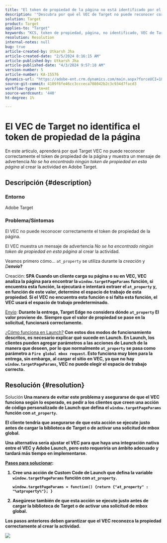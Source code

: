 ```yaml
---
title: "El token de propiedad de la página no está identificado por el VEC de Target"
description: '"Descubra por qué el VEC de Target no puede reconocer correctamente el token de propiedad de la página en Adobe Target".'
solution: Target
product: Target
applies-to: "Target"
keywords: "KCS, token de propiedad, página, no identificado, VEC de Target, Adobe Target, at_property, función window.targetPageParams"
resolution: Resolution
internal-notes: null
bug: true
article-created-by: Utkarsh Jha
article-created-date: "2/5/2024 8:16:15 AM"
article-published-by: Utkarsh Jha
article-published-date: "4/3/2024 9:57:18 AM"
version-number: 5
article-number: KA-15576
dynamics-url: "https://adobe-ent.crm.dynamics.com/main.aspx?forceUCI=1&pagetype=entityrecord&etn=knowledgearticle&id=793c2ad0-fec3-ee11-9079-6045bd006a22"
source-git-commit: 4109f6fe46cc3ccceca708042b2c3c934d7facd3
workflow-type: tm+mt
source-wordcount: '440'
ht-degree: 1%

---
```


# El VEC de Target no identifica el token de propiedad de la página


En este artículo, aprenderá por qué Target VEC no puede reconocer correctamente el token de propiedad de la página y muestra un mensaje de advertencia *No se ha encontrado ningún token de propiedad en esta página* al crear la actividad en Adobe Target.

## Descripción {#description}


### Entorno

Adobe Target



### Problema/Síntomas

El VEC no puede reconocer correctamente el token de propiedad de la página.

El VEC muestra un mensaje de advertencia *No se ha encontrado ningún token de propiedad en esta página* al crear la actividad.

Veamos primero cómo... `at_property` se utiliza durante la *creación* y *D<b>envío*?

</b>Creación:<b>
SPA Cuando un cliente carga su página o su en VEC, VEC analiza la página para encontrar la `window.targetPageParams` función, si encuentra esta función, la ejecutará e intentará extraer el `at_property` y, en función de este valor, determine el espacio de trabajo de esta propiedad. Si el VEC no encuentra esta función o si falta esta función, el VEC usará el espacio de trabajo predeterminado.

</b><u>Envío</u>:<b>
Durante la entrega, Target Edge no considera dónde `at_property` El valor proviene de. Siempre que el valor de propiedad se pase en la solicitud, funcionará correctamente.

</b><u>¿Cómo funciona en Launch?</u><b>
Con estos dos modos de funcionamiento descritos, es necesario explicar qué sucede en Launch.
En Launch, los clientes pueden agregar parámetros a las acciones de Launch de la manera que deseen, por lo que normalmente `at_property` se pasa como parámetro a `Fire global mbox request`.
Esto funciona muy bien para la entrega, sin embargo, al cargar el sitio en VEC, ya que no hay `window.targetPageParams`, VEC no puede elegir el espacio de trabajo correcto.


## Resolución {#resolution}


</b>Solución<b>
Una manera de evitar este problema y asegurarse de que el VEC funciona según lo esperado, es pedir a los clientes que creen una acción de código personalizado de Launch que defina el `window.targetPageParams` función con `at_property`.

El cliente tendría que asegurarse de que esta acción se ejecute justo antes de cargar la biblioteca de Target o de activar una solicitud de mbox global.

Una alternativa sería ajustar el VEC para que haya una integración nativa entre el VEC y Adobe Launch, pero esto requeriría un ámbito adecuado y tardará más tiempo en implementarse.

<u>Pasos para solucionar</u>:

1. Cree una acción de Custom Code de Launch que defina la variable `window.targetPageParams` función con `at_property`.<br>

   ```
   window.targetPageParams = function() {return {"at_property" : "%atproperty%"}; }
   ```


2. Asegúrese también de que esta acción se ejecute justo antes de cargar la biblioteca de Target o de activar una solicitud de mbox global.


Los pasos anteriores deben garantizar que el VEC reconozca la propiedad correctamente al crear la actividad.

![](http://omniture.custhelp.com/ci/inlineImage/get/3018176/a5a902ecd7ac849bb5bf0fa7e22e14e7)
